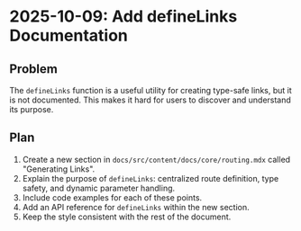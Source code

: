 # 2025-10-09: Add defineLinks Documentation

## Problem

The `defineLinks` function is a useful utility for creating type-safe links, but it is not documented. This makes it hard for users to discover and understand its purpose.

## Plan

1.  Create a new section in `docs/src/content/docs/core/routing.mdx` called "Generating Links".
2.  Explain the purpose of `defineLinks`: centralized route definition, type safety, and dynamic parameter handling.
3.  Include code examples for each of these points.
4.  Add an API reference for `defineLinks` within the new section.
5.  Keep the style consistent with the rest of the document.
